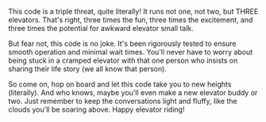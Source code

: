 This code is a triple threat, quite literally! It runs not one, not two, but THREE elevators. That's right, three times the fun, three times the excitement, and three times the potential for awkward elevator small talk.

But fear not, this code is no joke. It's been rigorously tested to ensure smooth operation and minimal wait times. You'll never have to worry about being stuck in a cramped elevator with that one person who insists on sharing their life story (we all know that person).

So come on, hop on board and let this code take you to new heights (literally). And who knows, maybe you'll even make a new elevator buddy or two. Just remember to keep the conversations light and fluffy, like the clouds you'll be soaring above. Happy elevator riding!

